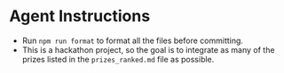 # Agent Instructions

- Run `npm run format` to format all the files before committing.
- This is a hackathon project, so the goal is to integrate as many of the prizes listed in the `prizes_ranked.md` file as possible.
